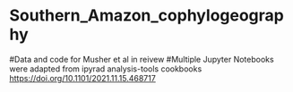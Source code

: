 # Southern_Amazon_cophylogeography
 #Data and code for Musher et al in reivew
 #Multiple Jupyter Notebooks were adapted from ipyrad analysis-tools cookbooks 
https://doi.org/10.1101/2021.11.15.468717
